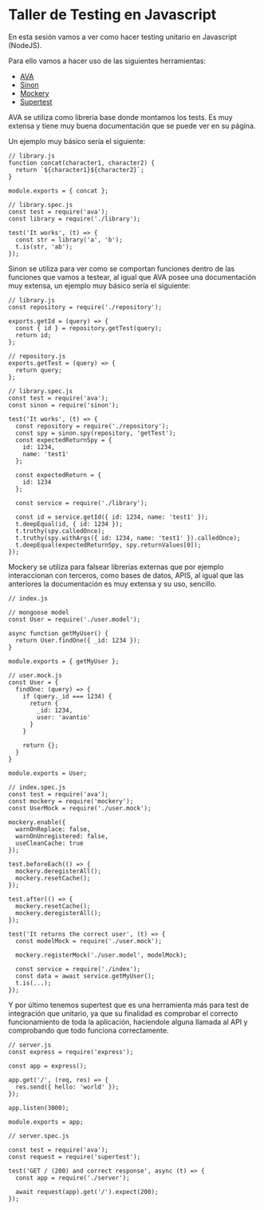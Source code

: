 # Taller de Testing en Javascript

En esta sesión vamos a ver como hacer testing unitario en Javascript (NodeJS).

Para ello vamos a hacer uso de las siguientes herramientas:
- [AVA](https://www.npmjs.com/package/ava)
- [Sinon](https://www.npmjs.com/package/sinon)
- [Mockery](https://www.npmjs.com/package/mockery)
- [Supertest](https://www.npmjs.com/package/supertest)

AVA se utiliza como libreria base donde montamos los tests. Es muy extensa y
tiene muy buena documentación que se puede ver en su página.

Un ejemplo muy básico sería el siguiente:

```
// library.js
function concat(character1, character2) {
  return `${character1}${character2}`;
}

module.exports = { concat };
```
```
// library.spec.js
const test = require('ava');
const library = require('./library');

test('It works', (t) => {
  const str = library('a', 'b');
  t.is(str, 'ab');
});
```

Sinon se utiliza para ver como se comportan funciones dentro de las funciones que vamos a testear,
al igual que AVA posee una documentación muy extensa, un ejemplo muy básico sería el siguiente:
```
// library.js
const repository = require('./repository');

exports.getId = (query) => {
  const { id } = repository.getTest(query);
  return id;
};

// repository.js
exports.getTest = (query) => {
  return query;
};
```
```
// library.spec.js
const test = require('ava');
const sinon = require('sinon');

test('It works', (t) => {
  const repository = require('./repository');
  const spy = sinon.spy(repository, 'getTest');
  const expectedReturnSpy = {
    id: 1234,
    name: 'test1'
  };

  const expectedReturn = {
    id: 1234
  };

  const service = require('./library');

  const id = service.getId({ id: 1234, name: 'test1' });
  t.deepEqual(id, { id: 1234 });
  t.truthy(spy.calledOnce);
  t.truthy(spy.withArgs({ id: 1234, name: 'test1' }).calledOnce);
  t.deepEqual(expectedReturnSpy, spy.returnValues[0]);
});
```

Mockery se utiliza para falsear librerias externas que por ejemplo
interaccionan con terceros, como bases de datos, APIS, al igual que
las anteriores la documentación es muy extensa y su uso, sencillo.
```
// index.js

// mongoose model
const User = require('./user.model');

async function getMyUser() {
  return User.findOne({ _id: 1234 });
}

module.exports = { getMyUser };
```
```
// user.mock.js
const User = {
  findOne: (query) => {
    if (query._id === 1234) {
      return {
        _id: 1234,
        user: 'avantio'
      }
    }

    return {};
  }
}

module.exports = User;

// index.spec.js
const test = require('ava');
const mockery = require('mockery');
const UserMock = require('./user.mock');

mockery.enable({
  warnOnReplace: false,
  warnOnUnregistered: false,
  useCleanCache: true
});

test.beforeEach(() => {
  mockery.deregisterAll();
  mockery.resetCache();
});

test.after(() => {
  mockery.resetCache();
  mockery.deregisterAll();
});

test('It returns the correct user', (t) => {
  const modelMock = require('./user.mock');

  mockery.registerMock('./user.model', modelMock);

  const service = require('./index');
  const data = await service.getMyUser();
  t.is(...);
});
```

Y por último tenemos supertest que es una herramienta más para test de integración que unitario, ya que su finalidad es comprobar el correcto funcionamiento de toda la aplicación, haciendole alguna llamada al API y comprobando que todo funciona correctamente.

```
// server.js
const express = require('express');

const app = express();

app.get('/', (req, res) => {
  res.send({ hello: 'world' });
});

app.listen(3000);

module.exports = app;
```
```
// server.spec.js

const test = require('ava');
const request = require('supertest');

test('GET / (200) and correct response', async (t) => {
  const app = require('./server');

  await request(app).get('/').expect(200);
});
```

